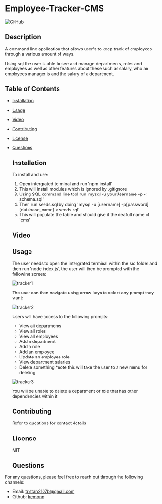 # Employee-Tracker-CMS

  ![GitHub](https://img.shields.io/badge/license-mit-blue)

  ## Description
  A command line application that allows user's to keep track of employees through a various amount of ways.

  Using sql the user is able to see and manage departments, roles and employees as well as other features about these such as salary, who an employees manager is and the salary of a department.

  ## Table of Contents
- [Installation](#installation)
- [Usage](#usage)
- [Video](#video)
- [Contributing](#contributing)
- [License](#license)
- [Questions](#Questions)
  
  ## Installation
  To install and use:
  1. Open intergrated terminal and run 'npm install'
  2. This will install modules which is ignored by .gitignore
  3. Using SQL command line tool run 'mysql -u yourUsername -p < schema.sql'
  4. Then run seeds.sql by doing 'mysql -u [username] -p[password] [database_name] < seeds.sql'
  5. This will populate the table and should give it the deafult name of 'cms'

  ## Video
  

  
  ## Usage
  The user needs to open the intergrated terminal within the src folder and then run 'node index.js', the user will then be prompted with the following screen:

  ![tracker1](https://github.com/Bemonn/Employee-Tracker-CMS/assets/132788160/1302d9c1-ef12-4206-85fa-204593d0f85d) 


  The user can then navigate using arrow keys to select any prompt they want:

  ![tracker2](https://github.com/Bemonn/Employee-Tracker-CMS/assets/132788160/ae141599-0bdc-4d54-b455-b79c23b9feac)

   Users will have access to the following prompts:
   - View all departments
   - View all roles
   - View all employees
   - Add a department
   - Add a role
   - Add an employee
   - Update an employee role
   - View department salaries
   - Delete something *note this will take the user to a new menu for deleting

  ![tracker3](https://github.com/Bemonn/Employee-Tracker-CMS/assets/132788160/d4c74815-8ee7-487f-b8bd-5442be95d9b2) 

   You will be unable to delete a department or role that has other dependencies within it
  
  ## Contributing
  Refer to questions for contact details

  
  ## License
  MIT

  ## Questions
For any questions, please feel free to reach out through the following channels:
- Email: tristan2107b@gmail.com
- Github: [bemonn](https://github.com/bemonn)
